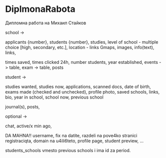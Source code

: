 # DiplmonaRabota
Дипломна работа на Михаил Стайков


school -> 

applicants {number}, students {number}, studies, level of school - multiple choice [high, secondary, etc.], location - links Gmaps, images,
info(text), links, 


times saved, times clicked 24h, number students, year established, events -> table, exam -> table, posts


student ->

studies wanted, studies now, applications, scanned docs, date of birth, exams made (checked and unchecked), profile photo, saved schools,
links, bio, year in school, school now, previous school

journal(s), posts,


optional ->

chat, active/x min ago,  


DA MAHNA!!
username, fix na datite, razdeli na pove4ko stranici registraciqta, domain na u4ili6teto, profile page, student preview, ...


students_schools vmesto previous schools i ima id za period. 